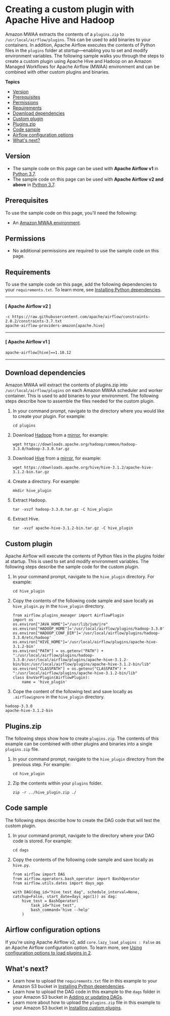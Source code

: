 # Creating a custom plugin with Apache Hive and Hadoop<a name="samples-hive"></a>

Amazon MWAA extracts the contents of a `plugins.zip` to `/usr/local/airflow/plugins`\. This can be used to add binaries to your containers\. In addition, Apache Airflow executes the contents of Python files in the `plugins` folder at *startup*—enabling you to set and modify environment variables\. The following sample walks you through the steps to create a custom plugin using Apache Hive and Hadoop on an Amazon Managed Workflows for Apache Airflow \(MWAA\) environment and can be combined with other custom plugins and binaries\.

**Topics**
+ [Version](#samples-hive-version)
+ [Prerequisites](#samples-hive-prereqs)
+ [Permissions](#samples-hive-permissions)
+ [Requirements](#samples-hive-dependencies)
+ [Download dependencies](#samples-hive-install)
+ [Custom plugin](#samples-hive-plugins-code)
+ [Plugins\.zip](#samples-hive-pluginszip)
+ [Code sample](#samples-hive-code)
+ [Airflow configuration options](#samples-hive-airflow-config)
+ [What's next?](#samples-hive-next-up)

## Version<a name="samples-hive-version"></a>
+ The sample code on this page can be used with **Apache Airflow v1** in [Python 3\.7](https://www.python.org/dev/peps/pep-0537/)\.
+ The sample code on this page can be used with **Apache Airflow v2 and above** in [Python 3\.7](https://www.python.org/dev/peps/pep-0537/)\.

## Prerequisites<a name="samples-hive-prereqs"></a>

To use the sample code on this page, you'll need the following:
+ An [Amazon MWAA environment](get-started.md)\.

## Permissions<a name="samples-hive-permissions"></a>
+ No additional permissions are required to use the sample code on this page\.

## Requirements<a name="samples-hive-dependencies"></a>

To use the sample code on this page, add the following dependencies to your `requirements.txt`\. To learn more, see [Installing Python dependencies](working-dags-dependencies.md)\.

------
#### [ Apache Airflow v2 ]

```
-c https://raw.githubusercontent.com/apache/airflow/constraints-2.0.2/constraints-3.7.txt
apache-airflow-providers-amazon[apache.hive]
```

------
#### [ Apache Airflow v1 ]

```
apache-airflow[hive]==1.10.12
```

------

## Download dependencies<a name="samples-hive-install"></a>

Amazon MWAA will extract the contents of plugins\.zip into `/usr/local/airflow/plugins` on each Amazon MWAA scheduler and worker container\. This is used to add binaries to your environment\. The following steps describe how to assemble the files needed for the custom plugin\.

1. In your command prompt, navigate to the directory where you would like to create your plugin\. For example:

   ```
   cd plugins
   ```

1. Download [Hadoop](https://hadoop.apache.org/) from a [mirror](https://www.apache.org/dyn/closer.cgi/hadoop/common/hadoop-3.3.0/hadoop-3.3.0.tar.gz), for example:

   ```
   wget https://downloads.apache.org/hadoop/common/hadoop-3.3.0/hadoop-3.3.0.tar.gz
   ```

1. Download [Hive](https://hive.apache.org/) from a [mirror](https://www.apache.org/dyn/closer.cgi/hive/), for example:

   ```
   wget https://downloads.apache.org/hive/hive-3.1.2/apache-hive-3.1.2-bin.tar.gz
   ```

1. Create a directory\. For example:

   ```
   mkdir hive_plugin
   ```

1. Extract Hadoop\.

   ```
   tar -xvzf hadoop-3.3.0.tar.gz -C hive_plugin
   ```

1. Extract Hive\.

   ```
   tar -xvzf apache-hive-3.1.2-bin.tar.gz -C hive_plugin
   ```

## Custom plugin<a name="samples-hive-plugins-code"></a>

Apache Airflow will execute the contents of Python files in the plugins folder at startup\. This is used to set and modify environment variables\. The following steps describe the sample code for the custom plugin\.

1. In your command prompt, navigate to the `hive_plugin` directory\. For example:

   ```
   cd hive_plugin
   ```

1. Copy the contents of the following code sample and save locally as `hive_plugin.py` in the `hive_plugin` directory\.

   ```
   from airflow.plugins_manager import AirflowPlugin
   import os
   os.environ["JAVA_HOME"]="/usr/lib/jvm/jre"
   os.environ["HADOOP_HOME"]='/usr/local/airflow/plugins/hadoop-3.3.0'
   os.environ["HADOOP_CONF_DIR"]='/usr/local/airflow/plugins/hadoop-3.3.0/etc/hadoop'
   os.environ["HIVE_HOME"]='/usr/local/airflow/plugins/apache-hive-3.1.2-bin'
   os.environ["PATH"] = os.getenv("PATH") + ":/usr/local/airflow/plugins/hadoop-3.3.0:/usr/local/airflow/plugins/apache-hive-3.1.2-bin/bin:/usr/local/airflow/plugins/apache-hive-3.1.2-bin/lib" 
   os.environ["CLASSPATH"] = os.getenv("CLASSPATH") + ":/usr/local/airflow/plugins/apache-hive-3.1.2-bin/lib" 
   class EnvVarPlugin(AirflowPlugin):                
       name = 'hive_plugin'
   ```

1.  Cope the content of the following text and save locally as `.airflowignore` in the `hive_plugin` directory\. 

   ```
   hadoop-3.3.0
   apache-hive-3.1.2-bin
   ```

## Plugins\.zip<a name="samples-hive-pluginszip"></a>

The following steps show how to create `plugins.zip`\. The contents of this example can be combined with other plugins and binaries into a single `plugins.zip` file\.

1. In your command prompt, navigate to the `hive_plugin` directory from the previous step\. For example:

   ```
   cd hive_plugin
   ```

1. Zip the contents within your `plugins` folder\.

   ```
   zip -r ../hive_plugin.zip ./
   ```

## Code sample<a name="samples-hive-code"></a>

The following steps describe how to create the DAG code that will test the custom plugin\.

1. In your command prompt, navigate to the directory where your DAG code is stored\. For example:

   ```
   cd dags
   ```

1. Copy the contents of the following code sample and save locally as `hive.py`\.

   ```
   from airflow import DAG
   from airflow.operators.bash_operator import BashOperator
   from airflow.utils.dates import days_ago
   
   with DAG(dag_id="hive_test_dag", schedule_interval=None, catchup=False, start_date=days_ago(1)) as dag:
       hive_test = BashOperator(
           task_id="hive_test",
           bash_command='hive --help'
       )
   ```

## Airflow configuration options<a name="samples-hive-airflow-config"></a>

If you're using Apache Airflow v2, add `core.lazy_load_plugins : False` as an Apache Airflow configuration option\. To learn more, see [Using configuration options to load plugins in 2](configuring-env-variables.md#configuring-2.0-airflow-override)\.

## What's next?<a name="samples-hive-next-up"></a>
+ Learn how to upload the `requirements.txt` file in this example to your Amazon S3 bucket in [Installing Python dependencies](working-dags-dependencies.md)\.
+ Learn how to upload the DAG code in this example to the `dags` folder in your Amazon S3 bucket in [Adding or updating DAGs](configuring-dag-folder.md)\.
+ Learn more about how to upload the `plugins.zip` file in this example to your Amazon S3 bucket in [Installing custom plugins](configuring-dag-import-plugins.md)\.
